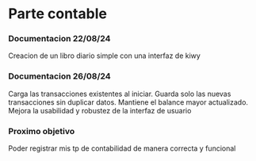 # Parte contable 
### Documentacion 22/08/24
Creacion de un libro diario simple con una interfaz de kiwy 
### Documentacion 26/08/24
Carga las transacciones existentes al iniciar.
Guarda solo las nuevas transacciones sin duplicar datos.
Mantiene el balance mayor actualizado.
Mejora la usabilidad y robustez de la interfaz de usuario
### Proximo objetivo
Poder registrar mis tp de contabilidad de manera correcta y funcional 

